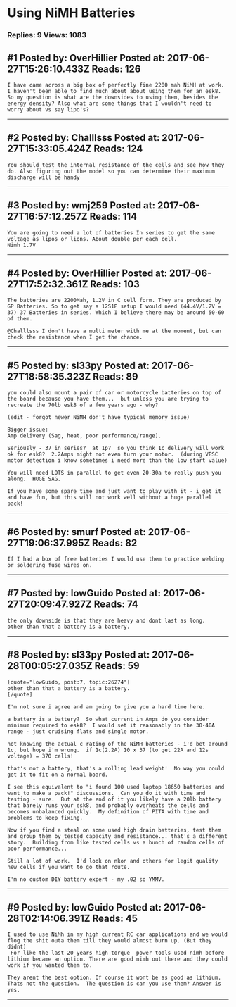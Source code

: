 # Using NiMH Batteries

### Replies: 9 Views: 1083

## \#1 Posted by: OverHillier Posted at: 2017-06-27T15:26:10.433Z Reads: 126

```
I have came across a big box of perfectly fine 2200 mah NiMH at work. I haven't been able to find much about about using them for an esk8. So my question is what are the downsides to using them, besides the energy density? Also what are some things that I wouldn't need to worry about vs say lipo's?
```

---
## \#2 Posted by: Challlsss Posted at: 2017-06-27T15:33:05.424Z Reads: 124

```
You should test the internal resistance of the cells and see how they do. Also figuring out the model so you can determine their maximum discharge will be handy
```

---
## \#3 Posted by: wmj259 Posted at: 2017-06-27T16:57:12.257Z Reads: 114

```
You are going to need a lot of batteries In series to get the same voltage as lipos or lions. About double per each cell.
Nimh 1.7V
```

---
## \#4 Posted by: OverHillier Posted at: 2017-06-27T17:52:32.361Z Reads: 103

```
The batteries are 2200Mah, 1.2V in C cell form. They are produced by GP Batteries. So to get say a 12S1P setup I would need (44.4V/1.2V = 37) 37 Batteries in series. Which I believe there may be around 50-60 of them. 

@Challlsss I don't have a multi meter with me at the moment, but can check the resistance when I get the chance.
```

---
## \#5 Posted by: sl33py Posted at: 2017-06-27T18:58:35.323Z Reads: 89

```
you could also mount a pair of car or motorcycle batteries on top of the board because you have them...  but unless you are trying to recreate the 70lb esk8 of a few years ago - why?

(edit - forgot newer NiMH don't have typical memory issue)

Bigger issue:
Amp delivery (Sag, heat, poor performance/range).

Seriously - 37 in series?  at 1p?  so you think 1c delivery will work ok for esk8?  2.2Amps might not even turn your motor.  (during VESC motor detection i know sometimes i need more than the low start value)

You will need LOTS in parallel to get even 20-30a to really push you along.  HUGE SAG.

If you have some spare time and just want to play with it - i get it and have fun, but this will not work well without a huge parallel pack!
```

---
## \#6 Posted by: smurf Posted at: 2017-06-27T19:06:37.995Z Reads: 82

```
If I had a box of free batteries I would use them to practice welding or soldering fuse wires on.
```

---
## \#7 Posted by: lowGuido Posted at: 2017-06-27T20:09:47.927Z Reads: 74

```
the only downside is that they are heavy and dont last as long.
other than that a battery is a battery.
```

---
## \#8 Posted by: sl33py Posted at: 2017-06-28T00:05:27.035Z Reads: 59

```
[quote="lowGuido, post:7, topic:26274"]
other than that a battery is a battery.
[/quote]

I'm not sure i agree and am going to give you a hard time here.

a battery is a battery?  So what current in Amps do you consider minimum required to esk8?  I would set it reasonably in the 30-40A range - just cruising flats and single motor.

not knowing the actual c rating of the NiMH batteries - i'd bet around 1c, but hope i'm wrong.  if 1c(2.2A) 10 x 37 (to get 22A and 12s voltage) = 370 cells!

that's not a battery, that's a rolling lead weight!  No way you could get it to fit on a normal board.  

I see this equivalent to "i found 100 used laptop 18650 batteries and want to make a pack!" discussions.  Can you do it with time and testing - sure.  But at the end of it you likely have a 20lb battery that barely runs your esk8, and probably overheats the cells and becomes unbalanced quickly.  My definition of PITA with time and problems to keep fixing.

Now if you find a steal on some used high drain batteries, test them and group them by tested capacity and resistance... that's a different story.  Building from like tested cells vs a bunch of random cells of poor performance...

Still a lot of work.  I'd look on nkon and others for legit quality new cells if you want to go that route.

I'm no custom DIY battery expert - my .02 so YMMV.
```

---
## \#9 Posted by: lowGuido Posted at: 2017-06-28T02:14:06.391Z Reads: 45

```
I used to use NiMh in my high current RC car applications and we would flog the shit outa them till they would almost burn up. (But they didnt)
 For like the last 20 years high torque  power tools used nimh before lithium became an option. There are good nimh out there and they could work if you wanted them to. 

They arent the best option. Of course it wont be as good as lithium.  Thats not the question.  The question is can you use them? Answer is yes.
```

---
